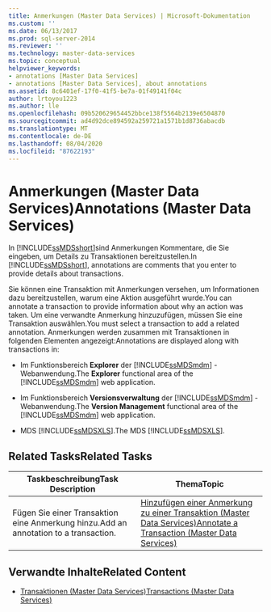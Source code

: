 ```yaml
---
title: Anmerkungen (Master Data Services) | Microsoft-Dokumentation
ms.custom: ''
ms.date: 06/13/2017
ms.prod: sql-server-2014
ms.reviewer: ''
ms.technology: master-data-services
ms.topic: conceptual
helpviewer_keywords:
- annotations [Master Data Services]
- annotations [Master Data Services], about annotations
ms.assetid: 8c6401ef-17f0-41f5-be7a-01f49141f04c
author: lrtoyou1223
ms.author: lle
ms.openlocfilehash: 09b520629654452bbce138f5564b2139e6504870
ms.sourcegitcommit: ad4d92dce894592a259721a1571b1d8736abacdb
ms.translationtype: MT
ms.contentlocale: de-DE
ms.lasthandoff: 08/04/2020
ms.locfileid: "87622193"
---
```

# <a name="annotations-master-data-services"></a><span data-ttu-id="fa570-102">Anmerkungen (Master Data Services)</span><span class="sxs-lookup"><span data-stu-id="fa570-102">Annotations (Master Data Services)</span></span>
  <span data-ttu-id="fa570-103">In [!INCLUDE[ssMDSshort](../includes/ssmdsshort-md.md)]sind Anmerkungen Kommentare, die Sie eingeben, um Details zu Transaktionen bereitzustellen.</span><span class="sxs-lookup"><span data-stu-id="fa570-103">In [!INCLUDE[ssMDSshort](../includes/ssmdsshort-md.md)], annotations are comments that you enter to provide details about transactions.</span></span>  
  
 <span data-ttu-id="fa570-104">Sie können eine Transaktion mit Anmerkungen versehen, um Informationen dazu bereitzustellen, warum eine Aktion ausgeführt wurde.</span><span class="sxs-lookup"><span data-stu-id="fa570-104">You can annotate a transaction to provide information about why an action was taken.</span></span> <span data-ttu-id="fa570-105">Um eine verwandte Anmerkung hinzuzufügen, müssen Sie eine Transaktion auswählen.</span><span class="sxs-lookup"><span data-stu-id="fa570-105">You must select a transaction to add a related annotation.</span></span> <span data-ttu-id="fa570-106">Anmerkungen werden zusammen mit Transaktionen in folgenden Elementen angezeigt:</span><span class="sxs-lookup"><span data-stu-id="fa570-106">Annotations are displayed along with transactions in:</span></span>  
  
-   <span data-ttu-id="fa570-107">Im Funktionsbereich **Explorer** der [!INCLUDE[ssMDSmdm](../includes/ssmdsmdm-md.md)] -Webanwendung.</span><span class="sxs-lookup"><span data-stu-id="fa570-107">The **Explorer** functional area of the [!INCLUDE[ssMDSmdm](../includes/ssmdsmdm-md.md)] web application.</span></span>  
  
-   <span data-ttu-id="fa570-108">Im Funktionsbereich **Versionsverwaltung** der [!INCLUDE[ssMDSmdm](../includes/ssmdsmdm-md.md)] -Webanwendung.</span><span class="sxs-lookup"><span data-stu-id="fa570-108">The **Version Management** functional area of the [!INCLUDE[ssMDSmdm](../includes/ssmdsmdm-md.md)] web application.</span></span>  
  
-   <span data-ttu-id="fa570-109">MDS [!INCLUDE[ssMDSXLS](../includes/ssmdsxls-md.md)].</span><span class="sxs-lookup"><span data-stu-id="fa570-109">The MDS [!INCLUDE[ssMDSXLS](../includes/ssmdsxls-md.md)].</span></span>  
  
## <a name="related-tasks"></a><span data-ttu-id="fa570-110">Related Tasks</span><span class="sxs-lookup"><span data-stu-id="fa570-110">Related Tasks</span></span>  
  
|<span data-ttu-id="fa570-111">Taskbeschreibung</span><span class="sxs-lookup"><span data-stu-id="fa570-111">Task Description</span></span>|<span data-ttu-id="fa570-112">Thema</span><span class="sxs-lookup"><span data-stu-id="fa570-112">Topic</span></span>|  
|----------------------|-----------|  
|<span data-ttu-id="fa570-113">Fügen Sie einer Transaktion eine Anmerkung hinzu.</span><span class="sxs-lookup"><span data-stu-id="fa570-113">Add an annotation to a transaction.</span></span>|[<span data-ttu-id="fa570-114">Hinzufügen einer Anmerkung zu einer Transaktion &#40;Master Data Services&#41;</span><span class="sxs-lookup"><span data-stu-id="fa570-114">Annotate a Transaction &#40;Master Data Services&#41;</span></span>](annotate-a-transaction-master-data-services.md)|  
  
## <a name="related-content"></a><span data-ttu-id="fa570-115">Verwandte Inhalte</span><span class="sxs-lookup"><span data-stu-id="fa570-115">Related Content</span></span>  
  
-   [<span data-ttu-id="fa570-116">Transaktionen &#40;Master Data Services&#41;</span><span class="sxs-lookup"><span data-stu-id="fa570-116">Transactions &#40;Master Data Services&#41;</span></span>](../../2014/master-data-services/transactions-master-data-services.md)  
  
  
